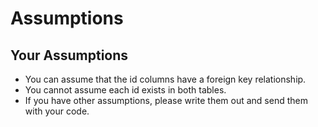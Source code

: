 # Assumptions

## Your Assumptions
* You can assume that the id columns have a foreign key relationship.
* You cannot assume each id exists in both tables.
* If you have other assumptions, please write them out and send them with your code.
